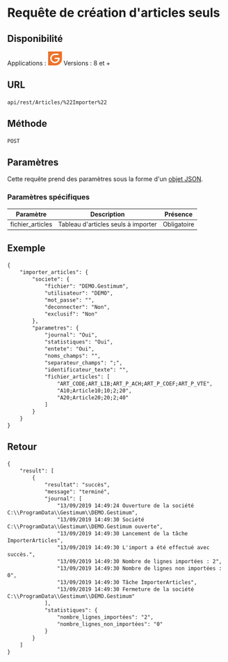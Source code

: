 # Requête de création d'articles seuls


## Disponibilité


Applications : ![](../GestionCommerciale32.png)
Versions : 8 et +


## URL

``
api/rest/Articles/%22Importer%22
``

## Méthode

``
POST
``

## Paramètres


Cette requête prend des paramètres sous la forme d'un [objet JSON](../ObjetJSONParametreRequetes.md).


### Paramètres spécifiques







| Paramètre | Description | Présence |
|---|---|---|
| fichier\_articles | Tableau d'articles seuls à importer | Obligatoire |


## Exemple

````
{
    "importer_articles": {
        "societe": {
            "fichier": "DEMO.Gestimum",
            "utilisateur": "DEMO",
            "mot_passe": "",
            "deconnecter": "Non",
            "exclusif": "Non"
        },
        "parametres": {
            "journal": "Oui",
            "statistiques": "Oui",
            "entete": "Oui",
            "noms_champs": "",
            "separateur_champs": ";",
            "identificateur_texte": "",
            "fichier_articles": [
                "ART_CODE;ART_LIB;ART_P_ACH;ART_P_COEF;ART_P_VTE",
                "A10;Article10;10;2;20",
                "A20;Article20;20;2;40"
            ]
        }
    }
}
````


## Retour

````
{
    "result": [
        {
            "resultat": "succès",
            "message": "terminé",
            "journal": [
                "13/09/2019 14:49:24 Ouverture de la société C:\\ProgramData\\Gestimum\\DEMO.Gestimum",
                "13/09/2019 14:49:30 Société C:\\ProgramData\\Gestimum\\DEMO.Gestimum ouverte",
                "13/09/2019 14:49:30 Lancement de la tâche ImporterArticles",
                "13/09/2019 14:49:30 L'import a été effectué avec succès.",
                "13/09/2019 14:49:30 Nombre de lignes importées : 2",
                "13/09/2019 14:49:30 Nombre de lignes non importées : 0",
                "13/09/2019 14:49:30 Tâche ImporterArticles",
                "13/09/2019 14:49:30 Fermeture de la société C:\\ProgramData\\Gestimum\\DEMO.Gestimum"
            ],
            "statistiques": {
                "nombre_lignes_importées": "2",
                "nombre_lignes_non_importées": "0"
            }
        }
    ]
}
````